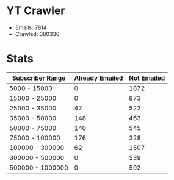 # YT Crawler
- Emails: 7814
- Crawled: 380330

# Stats
| Subscriber Range  | Already Emailed | Not Emailed |
|-------|-------|-------|
| 5000 - 15000 | 0 | 1872 |
| 15000 - 25000 | 0 | 873 |
| 25000 - 35000 | 47 | 522 |
| 35000 - 50000 | 148 | 463 |
| 50000 - 75000 | 140 | 545 |
| 75000 - 100000 | 176 | 328 |
| 100000 - 300000 | 62 | 1507 |
| 300000 - 500000 | 0 | 539 |
| 500000 - 1000000 | 0 | 592 |
